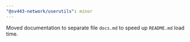 ```yaml
---
"@sv443-network/userutils": minor
---
```


Moved documentation to separate file `docs.md` to speed up `README.md` load time.
